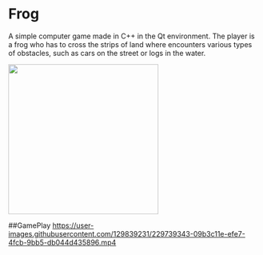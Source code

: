 # Frog

A simple computer game made in C++ in the Qt environment. The player is a frog who has to cross the strips of land where encounters various types of obstacles, such as cars on the street or logs in the water.

<img src="https://user-images.githubusercontent.com/82365324/229240865-7865adf3-ee95-4ee9-bdb6-373f7b470f75.png"  width="300" height="300">

##GamePlay
https://user-images.githubusercontent.com/129839231/229739343-09b3c11e-efe7-4fcb-9bb5-db044d435896.mp4

